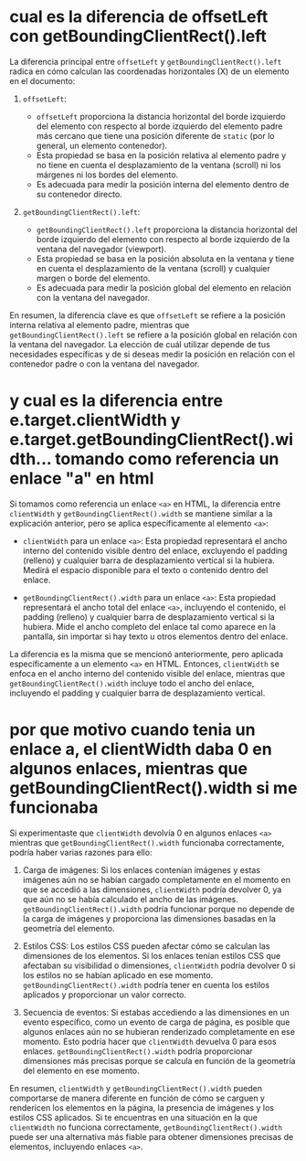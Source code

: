 # cual es la diferencia de offsetLeft con getBoundingClientRect().left

La diferencia principal entre `offsetLeft` y `getBoundingClientRect().left` radica en cómo calculan las coordenadas horizontales (X) de un elemento en el documento:

1. `offsetLeft`:

    - `offsetLeft` proporciona la distancia horizontal del borde izquierdo del elemento con respecto al borde izquierdo del elemento padre más cercano que tiene una posición diferente de `static` (por lo general, un elemento contenedor).
    - Esta propiedad se basa en la posición relativa al elemento padre y no tiene en cuenta el desplazamiento de la ventana (scroll) ni los márgenes ni los bordes del elemento.
    - Es adecuada para medir la posición interna del elemento dentro de su contenedor directo.

2. `getBoundingClientRect().left`:
    - `getBoundingClientRect().left` proporciona la distancia horizontal del borde izquierdo del elemento con respecto al borde izquierdo de la ventana del navegador (viewport).
    - Esta propiedad se basa en la posición absoluta en la ventana y tiene en cuenta el desplazamiento de la ventana (scroll) y cualquier margen o borde del elemento.
    - Es adecuada para medir la posición global del elemento en relación con la ventana del navegador.

En resumen, la diferencia clave es que `offsetLeft` se refiere a la posición interna relativa al elemento padre, mientras que `getBoundingClientRect().left` se refiere a la posición global en relación con la ventana del navegador. La elección de cuál utilizar depende de tus necesidades específicas y de si deseas medir la posición en relación con el contenedor padre o con la ventana del navegador.

# y cual es la diferencia entre e.target.clientWidth y e.target.getBoundingClientRect().width... tomando como referencia un enlace "a" en html

Si tomamos como referencia un enlace `<a>` en HTML, la diferencia entre `clientWidth` y `getBoundingClientRect().width` se mantiene similar a la explicación anterior, pero se aplica específicamente al elemento `<a>`:

-   `clientWidth` para un enlace `<a>`: Esta propiedad representará el ancho interno del contenido visible dentro del enlace, excluyendo el padding (relleno) y cualquier barra de desplazamiento vertical si la hubiera. Medirá el espacio disponible para el texto o contenido dentro del enlace.

-   `getBoundingClientRect().width` para un enlace `<a>`: Esta propiedad representará el ancho total del enlace `<a>`, incluyendo el contenido, el padding (relleno) y cualquier barra de desplazamiento vertical si la hubiera. Mide el ancho completo del enlace tal como aparece en la pantalla, sin importar si hay texto u otros elementos dentro del enlace.

La diferencia es la misma que se mencionó anteriormente, pero aplicada específicamente a un elemento `<a>` en HTML. Entonces, `clientWidth` se enfoca en el ancho interno del contenido visible del enlace, mientras que `getBoundingClientRect().width` incluye todo el ancho del enlace, incluyendo el padding y cualquier barra de desplazamiento vertical.

# por que motivo cuando tenia un enlace a, el clientWidth daba 0 en algunos enlaces, mientras que getBoundingClientRect().width si me funcionaba

Si experimentaste que `clientWidth` devolvía 0 en algunos enlaces `<a>` mientras que `getBoundingClientRect().width` funcionaba correctamente, podría haber varias razones para ello:

1. Carga de imágenes: Si los enlaces contenían imágenes y estas imágenes aún no se habían cargado completamente en el momento en que se accedió a las dimensiones, `clientWidth` podría devolver 0, ya que aún no se había calculado el ancho de las imágenes. `getBoundingClientRect().width` podría funcionar porque no depende de la carga de imágenes y proporciona las dimensiones basadas en la geometría del elemento.

2. Estilos CSS: Los estilos CSS pueden afectar cómo se calculan las dimensiones de los elementos. Si los enlaces tenían estilos CSS que afectaban su visibilidad o dimensiones, `clientWidth` podría devolver 0 si los estilos no se habían aplicado en ese momento. `getBoundingClientRect().width` podría tener en cuenta los estilos aplicados y proporcionar un valor correcto.

3. Secuencia de eventos: Si estabas accediendo a las dimensiones en un evento específico, como un evento de carga de página, es posible que algunos enlaces aún no se hubieran renderizado completamente en ese momento. Esto podría hacer que `clientWidth` devuelva 0 para esos enlaces. `getBoundingClientRect().width` podría proporcionar dimensiones más precisas porque se calcula en función de la geometría del elemento en ese momento.

En resumen, `clientWidth` y `getBoundingClientRect().width` pueden comportarse de manera diferente en función de cómo se carguen y rendericen los elementos en la página, la presencia de imágenes y los estilos CSS aplicados. Si te encuentras en una situación en la que `clientWidth` no funciona correctamente, `getBoundingClientRect().width` puede ser una alternativa más fiable para obtener dimensiones precisas de elementos, incluyendo enlaces `<a>`.
